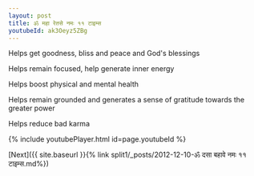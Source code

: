 ```yaml
---
layout: post
title: ॐ महा रेतसे नमः ११ टाइम्स
youtubeId: ak3Oeyz5ZBg
---
```

 
 
Helps get goodness, bliss and peace and God's blessings
 
Helps remain focused, help generate inner energy 
 
Helps boost physical and mental health 
 
Helps remain grounded and generates a sense of gratitude towards the greater power 
 
Helps reduce bad karma
 
 
 
 


{% include youtubePlayer.html id=page.youtubeId %}
 
[Next]({{ site.baseurl }}{% link  split1/_posts/2012-12-10-ॐ दसा बहावे नमः ११ टाइम्स.md%})
 
